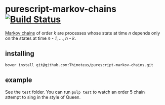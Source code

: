 # purescript-markov-chains [![Build Status](https://travis-ci.org/Thimoteus/purescript-markov-chains.svg?branch=master)](https://travis-ci.org/Thimoteus/purescript-markov-chains)

[Markov chains](https://en.wikipedia.org/wiki/Markov_chains) of order *k* are processes whose state at time *n* depends only on the states at time *n - 1*, ..., *n - k*.

## installing

`bower install git@github.com:Thimoteus/purescript-markov-chains.git`

## example

See the `test` folder. You can run `pulp test` to watch an order 5 chain attempt to sing in the style of Queen.
